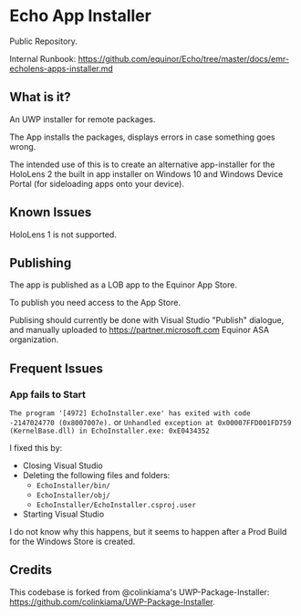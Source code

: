 # Echo App Installer

Public Repository.

Internal Runbook: <https://github.com/equinor/Echo/tree/master/docs/emr-echolens-apps-installer.md>

## What is it?

An UWP installer for remote packages. 

The App installs the packages, displays errors in case something goes wrong.

The intended use of this is to create an alternative app-installer for the HoloLens 2 the built in app installer on Windows 10 and Windows Device Portal (for sideloading apps onto your device).

## Known Issues
    
HoloLens 1 is not supported. 

## Publishing

The app is published as a LOB app to the Equinor App Store.

To publish you need access to the App Store.

Publising should currently be done with Visual Studio "Publish" dialogue, and manually uploaded to <https://partner.microsoft.com> Equinor ASA organization.

## Frequent Issues

### App fails to Start

`The program '[4972] EchoInstaller.exe' has exited with code -2147024770 (0x8007007e).`
or `Unhandled exception at 0x00007FFD001FD759 (KernelBase.dll) in EchoInstaller.exe: 0xE0434352`

I fixed this by:

* Closing Visual Studio
* Deleting the following files and folders:
    * `EchoInstaller/bin/`
    * `EchoInstaller/obj/`
    * `EchoInstaller/EchoInstaller.csproj.user`
* Starting Visual Studio

I do not know why this happens, but it seems to happen after a Prod Build for the Windows Store is created.

## Credits

This codebase is forked from @colinkiama's UWP-Package-Installer: <https://github.com/colinkiama/UWP-Package-Installer>.
